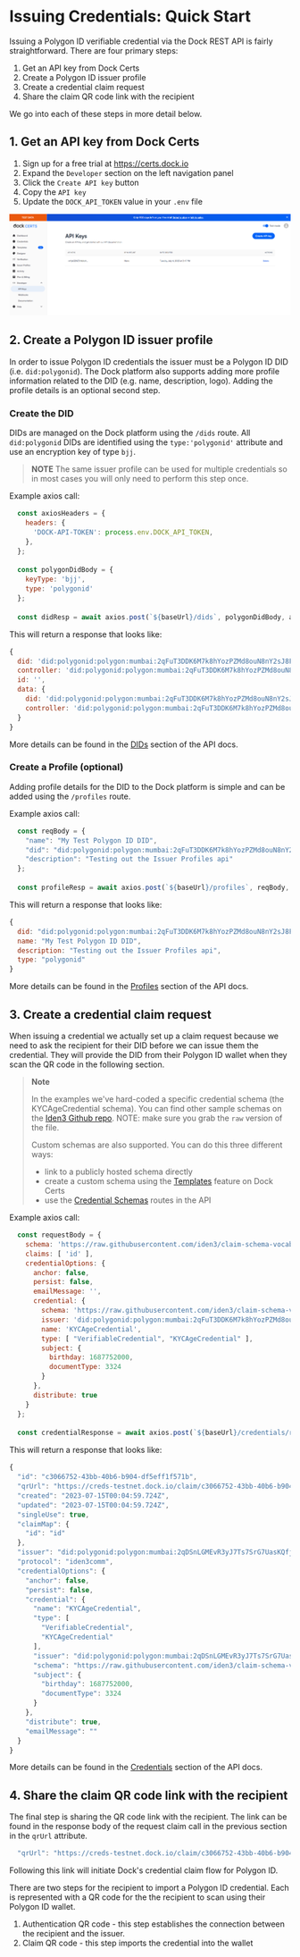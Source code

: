 # Issuing Credentials: Quick Start

Issuing a Polygon ID verifiable credential via the Dock REST API is fairly straightforward. There are four
primary steps:

1. Get an API key from Dock Certs
1. Create a Polygon ID issuer profile
1. Create a credential claim request
1. Share the claim QR code link with the recipient

We go into each of these steps in more detail below.

## 1. Get an API key from Dock Certs

1. Sign up for a free trial at https://certs.dock.io
1. Expand the `Developer` section on the left navigation panel
1. Click the `Create API key` button
1. Copy the `API key`
1. Update the `DOCK_API_TOKEN` value in your `.env` file

![Certs API Keys](images/certs-api-keys.png)

## 2. Create a Polygon ID issuer profile
In order to issue Polygon ID credentials the issuer must be a Polygon ID DID (i.e. `did:polygonid`). The Dock platform also supports adding more profile information related to the DID (e.g. name, description, logo). Adding the profile details is an optional second step.

### Create the DID
DIDs are managed on the Dock platform using the `/dids` route. All `did:polygonid` DIDs are identified using the `type:'polygonid'` attribute and use an encryption key of type `bjj`.

> **NOTE**
> The same issuer profile can be used for multiple credentials so in most cases you will only need to perform this step once.

Example axios call:
```javascript
  const axiosHeaders = {
    headers: {
      'DOCK-API-TOKEN': process.env.DOCK_API_TOKEN,
    },
  };

  const polygonDidBody = {
    keyType: 'bjj',
    type: 'polygonid'
  };

  const didResp = await axios.post(`${baseUrl}/dids`, polygonDidBody, axiosHeaders);

```

This will return a response that looks like:
```javascript
{
  did: 'did:polygonid:polygon:mumbai:2qFuT3DDK6M7k8hYozPZMd8ouN8nY2sJ8Fivriw5YQ',
  controller: 'did:polygonid:polygon:mumbai:2qFuT3DDK6M7k8hYozPZMd8ouN8nY2sJ8Fivriw5YQ',
  id: '',
  data: {
    did: 'did:polygonid:polygon:mumbai:2qFuT3DDK6M7k8hYozPZMd8ouN8nY2sJ8Fivriw5YQ',
    controller: 'did:polygonid:polygon:mumbai:2qFuT3DDK6M7k8hYozPZMd8ouN8nY2sJ8Fivriw5YQ'
  }
}
```
More details can be found in the [DIDs](https://docs.api.dock.io/#dids) section of the API docs.

### Create a Profile (optional)
Adding profile details for the DID to the Dock platform is simple and can be added using the `/profiles` route.

Example axios call:
```javascript
  const reqBody = {
    "name": "My Test Polygon ID DID",
    "did": "did:polygonid:polygon:mumbai:2qFuT3DDK6M7k8hYozPZMd8ouN8nY2sJ8Fivriw5YQ",
    "description": "Testing out the Issuer Profiles api"
  };

  const profileResp = await axios.post(`${baseUrl}/profiles`, reqBody, axiosHeaders);
```

This will return a response that looks like:
```javascript
{
  did: "did:polygonid:polygon:mumbai:2qFuT3DDK6M7k8hYozPZMd8ouN8nY2sJ8Fivriw5YQ",
  name: "My Test Polygon ID DID",
  description: "Testing out the Issuer Profiles api",
  type: "polygonid"
}
```
More details can be found in the [Profiles](https://docs.api.dock.io/#profiles) section of the API docs.

## 3. Create a credential claim request
When issuing a credential we actually set up a claim request because we need to ask the recipient for their DID before we can issue them the credential.
They will provide the DID from their Polygon ID wallet when they scan the QR code in the following section.

> **Note**
>
> In the examples we've hard-coded a specific credential schema (the KYCAgeCredential schema). You can find other sample schemas on the [Iden3 Github repo](https://github.com/iden3/claim-schema-vocab/tree/main/schemas/json). NOTE: make sure you grab the `raw` version of the file.
>
>Custom schemas are also supported. You can do this three different ways:
> * link to a publicly hosted schema directly
> * create a custom schema using the [Templates](https://certs.dock/io/schemas) feature on Dock Certs
> * use the [Credential Schemas](https://docs.api.dock.io/#credential-schemas) routes in the API

Example axios call:
```javascript
  const requestBody = {
    schema: 'https://raw.githubusercontent.com/iden3/claim-schema-vocab/main/schemas/json/KYCAgeCredential-v2.json',
    claims: [ 'id' ],
    credentialOptions: {
      anchor: false,
      persist: false,
      emailMessage: '',
      credential: {
        schema: 'https://raw.githubusercontent.com/iden3/claim-schema-vocab/main/schemas/json/KYCAgeCredential-v2.json',
        issuer: 'did:polygonid:polygon:mumbai:2qFuT3DDK6M7k8hYozPZMd8ouN8nY2sJ8Fivriw5YQ',
        name: 'KYCAgeCredential',
        type: [ "VerifiableCredential", "KYCAgeCredential" ],
        subject: {
          birthday: 1687752000,
          documentType: 3324
        }
      },
      distribute: true
    }
  };

  const credentialResponse = await axios.post(`${baseUrl}/credentials/request-claims`, requestBody, axiosHeaders);
```

This will return a response that looks like:
```javascript
{
  "id": "c3066752-43bb-40b6-b904-df5eff1f571b",
  "qrUrl": "https://creds-testnet.dock.io/claim/c3066752-43bb-40b6-b904-df5eff1f571b?protocol=iden3comm&n=281baf57-fb6b-492a-b74f-f86afa36ab97",
  "created": "2023-07-15T00:04:59.724Z",
  "updated": "2023-07-15T00:04:59.724Z",
  "singleUse": true,
  "claimMap": {
    "id": "id"
  },
  "issuer": "did:polygonid:polygon:mumbai:2qDSnLGMEvR3yJ7Ts7SrG7UasKQfjUfL7aL2SivGb6",
  "protocol": "iden3comm",
  "credentialOptions": {
    "anchor": false,
    "persist": false,
    "credential": {
      "name": "KYCAgeCredential",
      "type": [
        "VerifiableCredential",
        "KYCAgeCredential"
      ],
      "issuer": "did:polygonid:polygon:mumbai:2qDSnLGMEvR3yJ7Ts7SrG7UasKQfjUfL7aL2SivGb6",
      "schema": "https://raw.githubusercontent.com/iden3/claim-schema-vocab/main/schemas/json/KYCAgeCredential-v2.json",
      "subject": {
        "birthday": 1687752000,
        "documentType": 3324
      }
    },
    "distribute": true,
    "emailMessage": ""
  }
}
```
More details can be found in the [Credentials](https://docs.api.dock.io/#issue-credentials) section of the API docs.

## 4. Share the claim QR code link with the recipient
The final step is sharing the QR code link with the recipient. The link can be found in the response body of the request claim call in the previous section in the `qrUrl` attribute.

```javascript
  "qrUrl": "https://creds-testnet.dock.io/claim/c3066752-43bb-40b6-b904-df5eff1f571b?protocol=iden3comm&n=281baf57-fb6b-492a-b74f-f86afa36ab97"
```

Following this link will initiate Dock's credential claim flow for Polygon ID.

There are two steps for the recipient to import a Polygon ID credential. Each is represented with a QR code for the the recipient to scan using their
Polygon ID wallet.

1. Authentication QR code - this step establishes the connection between the recipient and the issuer.
2. Claim QR code - this step imports the credential into the wallet
